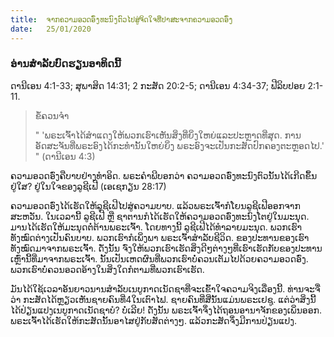 ```yaml
---
title:  ຈາກຄວາມອວດອົ່ງທະນົງຕົວໄປສູ່ຈິດໃຈທີ່ປາສະຈາກຄວາມອວດອົ່ງ
date:   25/01/2020
---
```


### ອ່ານສຳລັບບົດຮຽນອາທິດນີ້
ດານີເອນ 4:1-33; ສຸພາສິດ 14:31; 2 ກະສັດ 20:2-5; ດານີເອນ 4:34-37; ຟີລິບປອຍ 2:1-11.

> <p>ຂໍ້ຄວນຈຳ</p>
> " 'ພຣະເຈົ້າໄດ້ສຳແດງໃຫ້ພວກເຮົາເຫັນສິ່ງທີ່ຍິ່ງໃຫຍ່ແລະປະຫຼາດທີ່ສຸດ. ການອັດສະຈັນທີ່ພຣະອົງໄດ້ກະທຳນັ້ນໃຫຍ່ຍິ່ງ ພຣະອົງຈະເປັນກະສັດປົກຄອງຕະຫຼອດໄປ.' " (ດານີເອນ 4:3)

ຄວາມອວດອົ່ງຄືບາບຢ່າງທຳອິດ. ພຣະຄຳພີບອກວ່າ ຄວາມອວດອົ່ງທະນົງຕົວນັ້ນໄດ້ເກີດຂຶ້ນຢູ່ໃສ? ຢູ່ໃນໃຈຂອງລູຊີເຟີ (ເອເຊກຽນ 28:17)

ຄວາມອວດອົ່ງໄດ້ເຮັດໃຫ້ລູຊີເຟີໄປສູ່ຄວາມບາບ. ແລ້ວພຣະເຈົ້າກໍໂຍນລູຊີເຟີອອກຈາກສະຫວັນ. ໃນເວລານີ້ ລູຊີເຟີ ຫຼື ຊາຕານກໍໄດ້ເຮັດໃຫ້ຄວາມອວດອົ່ງທະນົງໂຕຢູ່ໃນມະນຸດ. ມານໄດ້ເຮັດໃຫ້ມະນຸດຕໍ່ຕ້ານພຣະເຈົ້າ. ໂດຍທາງນີ້ ລູຊີເຟີໄດ້ທຳລາຍມະນຸດ. ພວກເຮົາທັງໝົດຕ່າງເປັນຄົນບາບ. ພວກເຮົາກໍເພິ່ງພາ   ພຣະເຈົ້າສຳລັບຊີວິດ. ຂອງປະທານຂອງເຮົາທັງໝົດມາຈາກພຣະເຈົ້າ. ດັ່ງນັ້ນ ຈົ່ງໃຫ້ພວກເຮົາເຮັດສິ່ງດີໆຕ່າງໆທີ່ເຮົາເຮັດກັບຂອງປະທານເຫຼົ່ານີ້ທີ່ມາຈາກພຣະເຈົ້າ. ນັ້ນເປັນເຫດຜົນທີ່ພວກເຮົາບໍ່ຄວນເຕັມໄປດ້ວຍຄວາມອວດອົ່ງ. ພວກເຮົາບໍ່ຄວນອວດອ້າງໃນສິ່ງໃດກໍຕາມທີ່ພວກເຮົາເຮັດ. 

ມັນໄດ້ໃຊ້ເວລາອັນຍາວນານສຳລັບເນບູກາດເນັດຊາທີ່ຈະເຂົ້າໃຈຄວາມຈິງເລື່ອງນີ້. ທ່ານຈະຈື່ວ່າ ກະສັດໄດ້ຫຼຽວເຫັນຊາຍຄົນທີ່4ໃນເຕົາໄຟ. ຊາຍຄົນທີ່ສີ່ນັ້ນແມ່ນພຣະເຢຊູ. ແຕ່ວ່າສິ່ງນີ້ໄດ້ປ່ຽນແປງເນບູກາດເນັດຊາບໍ? ບໍ່ເລີຍ! ດັ່ງນັ້ນ ພຣະເຈົ້າຈຶ່ງໄດ້ຖອນອານາຈັກຂອງເພິ່ນອອກ. ພຣະເຈົ້າໄດ້ເຮັດໃຫ້ກະສັດນັ້ນອາໄສຢູ່ກັບສັດຕ່າງໆ. ແລ້ວກະສັດຈຶ່ງມີການປ່ຽນແປງ.